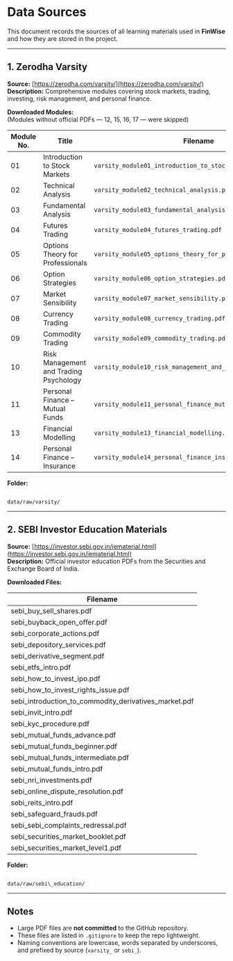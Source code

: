 # Data Sources

This document records the sources of all learning materials used in **FinWise** and how they are stored in the project.

---

## 1. Zerodha Varsity

**Source:** [https://zerodha.com/varsity/](https://zerodha.com/varsity/)  
**Description:** Comprehensive modules covering stock markets, trading, investing, risk management, and personal finance.

**Downloaded Modules:**  
(Modules without official PDFs — 12, 15, 16, 17 — were skipped)

| Module No. | Title                                               | Filename                                                      |
|------------|-----------------------------------------------------|--------------------------------------------------------------|
| 01         | Introduction to Stock Markets                       | `varsity_module01_introduction_to_stock_markets.pdf`         |
| 02         | Technical Analysis                                   | `varsity_module02_technical_analysis.pdf`                    |
| 03         | Fundamental Analysis                                 | `varsity_module03_fundamental_analysis.pdf`                  |
| 04         | Futures Trading                                      | `varsity_module04_futures_trading.pdf`                       |
| 05         | Options Theory for Professionals                     | `varsity_module05_options_theory_for_professionals.pdf`      |
| 06         | Option Strategies                                    | `varsity_module06_option_strategies.pdf`                     |
| 07         | Market Sensibility                                   | `varsity_module07_market_sensibility.pdf`                    |
| 08         | Currency Trading                                     | `varsity_module08_currency_trading.pdf`                      |
| 09         | Commodity Trading                                    | `varsity_module09_commodity_trading.pdf`                     |
| 10         | Risk Management and Trading Psychology               | `varsity_module10_risk_management_and_trading_psychology.pdf`|
| 11         | Personal Finance – Mutual Funds                      | `varsity_module11_personal_finance_mutual_funds.pdf`         |
| 13         | Financial Modelling                                  | `varsity_module13_financial_modelling.pdf`                   |
| 14         | Personal Finance – Insurance                         | `varsity_module14_personal_finance_insurance.pdf`            |

**Folder:**  
```

data/raw/varsity/

```

---

## 2. SEBI Investor Education Materials

**Source:** [https://investor.sebi.gov.in/iematerial.html](https://investor.sebi.gov.in/iematerial.html)  
**Description:** Official investor education PDFs from the Securities and Exchange Board of India.

**Downloaded Files:**  

| Filename |
|----------|
| sebi_buy_sell_shares.pdf |
| sebi_buyback_open_offer.pdf |
| sebi_corporate_actions.pdf |
| sebi_depository_services.pdf |
| sebi_derivative_segment.pdf |
| sebi_etfs_intro.pdf |
| sebi_how_to_invest_ipo.pdf |
| sebi_how_to_invest_rights_issue.pdf |
| sebi_introduction_to_commodity_derivatives_market.pdf |
| sebi_invit_intro.pdf |
| sebi_kyc_procedure.pdf |
| sebi_mutual_funds_advance.pdf |
| sebi_mutual_funds_beginner.pdf |
| sebi_mutual_funds_intermediate.pdf |
| sebi_mutual_funds_intro.pdf |
| sebi_nri_investments.pdf |
| sebi_online_dispute_resolution.pdf |
| sebi_reits_intro.pdf |
| sebi_safeguard_frauds.pdf |
| sebi_sebi_complaints_redressal.pdf |
| sebi_securities_market_booklet.pdf |
| sebi_securities_market_level1.pdf |

**Folder:**  
```

data/raw/sebi\_education/

```

---

## Notes
- Large PDF files are **not committed** to the GitHub repository.  
- These files are listed in `.gitignore` to keep the repo lightweight.  
- Naming conventions are lowercase, words separated by underscores, and prefixed by source (`varsity_` or `sebi_`).  
```

